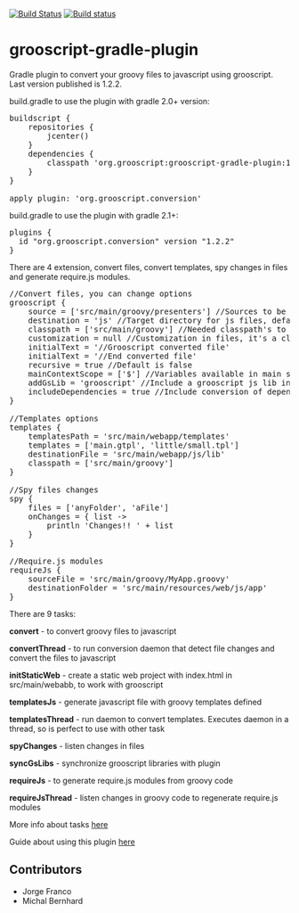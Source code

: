 [![Build Status](https://snap-ci.com/chiquitinxx/grooscript-gradle-plugin/branch/master/build_image)](https://snap-ci.com/chiquitinxx/grooscript-gradle-plugin/branch/master)
[![Build status](https://ci.appveyor.com/api/projects/status/b3ka1ppoc4lxnxa4/branch/master?svg=true)](https://ci.appveyor.com/project/chiquitinxx/grooscript-gradle-plugin/branch/master)

grooscript-gradle-plugin
===

Gradle plugin to convert your groovy files to javascript using grooscript. Last version published is 1.2.2.

build.gradle to use the plugin with gradle 2.0+ version:

<pre>
buildscript {
    repositories {
        jcenter()
    }
    dependencies {
        classpath 'org.grooscript:grooscript-gradle-plugin:1.2.2'
    }
}

apply plugin: 'org.grooscript.conversion'
</pre>

build.gradle to use the plugin with gradle 2.1+:

<pre>
plugins {
  id "org.grooscript.conversion" version "1.2.2"
}
</pre>

There are 4 extension, convert files, convert templates, spy changes in files and generate require.js modules.

<pre>
//Convert files, you can change options
grooscript {
    source = ['src/main/groovy/presenters'] //Sources to be converted(List<String>), default is ['src/main/groovy']
    destination = 'js' //Target directory for js files, default is 'src/main/webapp/js/app'
    classpath = ['src/main/groovy'] //Needed classpath's to compile source files(List<String>), default is ['src/main/groovy']
    customization = null //Customization in files, it's a closure, as for example { -> ast(groovy.transform.TypeChecked) }
    initialText = '//Grooscript converted file'
    initialText = '//End converted file'
    recursive = true //Default is false
    mainContextScope = ['$'] //Variables available in main scope (List<String>), default is null
    addGsLib = 'grooscript' //Include a grooscript js lib in the result, default is null
    includeDependencies = true //Include conversion of dependency files, default is false
}

//Templates options
templates {
    templatesPath = 'src/main/webapp/templates'
    templates = ['main.gtpl', 'little/small.tpl']
    destinationFile = 'src/main/webapp/js/lib'
    classpath = ['src/main/groovy']
}

//Spy files changes
spy {
    files = ['anyFolder', 'aFile']
    onChanges = { list ->
        println 'Changes!! ' + list
    }
}

//Require.js modules
requireJs {
    sourceFile = 'src/main/groovy/MyApp.groovy'
    destinationFolder = 'src/main/resources/web/js/app'
}
</pre>

There are 9 tasks:

__convert__ - to convert groovy files to javascript

__convertThread__ - to run conversion daemon that detect file changes and convert the files to javascript

__initStaticWeb__ - create a static web project with index.html in src/main/webabb, to work with grooscript

__templatesJs__ - generate javascript file with groovy templates defined

__templatesThread__ - run daemon to convert templates. Executes daemon in a thread, so is perfect to use with other task

__spyChanges__ - listen changes in files

__syncGsLibs__ - synchronize grooscript libraries with plugin

__requireJs__ - to generate require.js modules from groovy code

__requireJsThread__ - listen changes in groovy code to regenerate require.js modules

More info about tasks [here](http://grooscript.org/gradle/tasks.html)

Guide about using this plugin [here](http://grooscript.org/starting_gradle.html)

Contributors
---

- Jorge Franco
- Michal Bernhard